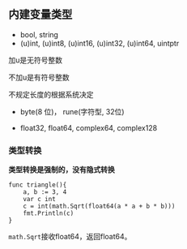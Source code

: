 ## 内建变量类型

* bool, string
* (u)int, (u)int8, (u)int16, (u)int32, (u)int64, uintptr

加u是无符号整数

不加u是有符号整数

不规定长度的根据系统决定

* byte(8 位)， rune(字符型, 32位)

* float32, float64, complex64, complex128

### 类型转换

**类型转换是强制的，没有隐式转换**

```
func triangle(){
	a, b := 3, 4
	var c int
	c = int(math.Sqrt(float64(a * a + b * b)))
	fmt.Println(c)
}
```

`math.Sqrt`接收float64，返回float64。

